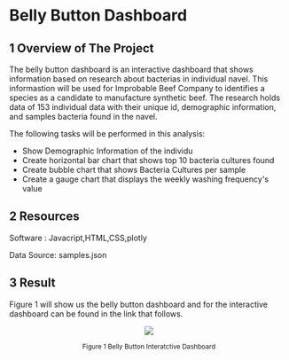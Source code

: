 # Belly Button Dashboard
## 1 Overview of The Project
The belly button dashboard is an interactive dashboard that shows information based on research about bacterias in individual navel. This informastion will be used for Improbable Beef Company to identifies a species as a candidate to manufacture synthetic beef. The research holds data of 153 individual data with their unique id, demographic information, and samples bacteria found in the navel.

The following tasks will be performed in this analysis:
* Show Demographic Information of the individu
* Create horizontal bar chart that shows top 10 bacteria cultures found
* Create bubble chart that shows Bacteria Cultures per sample
* Create  a gauge chart that displays the weekly washing frequency's value

## 2 Resources
Software : Javacript,HTML,CSS,plotly

Data Source: samples.json

## 3 Result

Figure 1 will show us the belly button dashboard and for the interactive dashboard can be found in the link that follows.

<p align="center">
    <img src="https://user-images.githubusercontent.com/88597187/141537910-cc2c6bc2-e2e5-41c8-be54-905145fc4649.png"/>
</p>

<p align="center">
  <sub> Figure 1 Belly Button Interatctive Dashboard  </sub>
</p>


